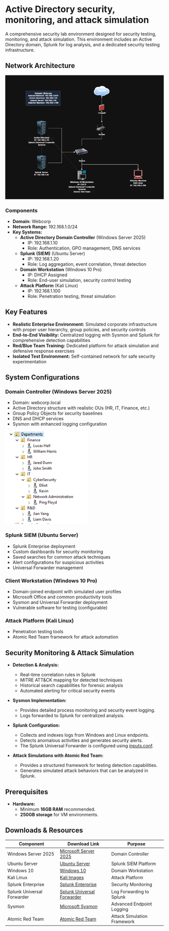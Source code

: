 # **Active Directory security, monitoring, and attack simulation**  


A comprehensive security lab environment designed for security testing, monitoring, and attack simulation. This environment includes an Active Directory domain, Splunk for log analysis, and a dedicated security testing infrastructure.  


## **Network Architecture**  

![Network Infrastructure](./assets/network-diagram.png)  

### **Components**

- **Domain:** Webcorp
- **Network Range:** 192.168.1.0/24
- **Key Systems:**
  - **Active Directory Domain Controller** (Windows Server 2025)
    - IP: 192.168.1.10
    - Role: Authentication, GPO management, DNS services
  - **Splunk (SIEM)** (Ubuntu Server)
    - IP: 192.168.1.20
    - Role: Log aggregation, event correlation, threat detection
  - **Domain Workstation** (Windows 10 Pro)
    - IP: DHCP Assigned
    - Role: End-user simulation, security control testing
  - **Attack Platform** (Kali Linux)
    - IP: 192.168.1.100
    - Role: Penetration testing, threat simulation

## **Key Features**

- **Realistic Enterprise Environment:** Simulated corporate infrastructure with proper user hierarchy, group policies, and security controls
- **End-to-End Visibility:** Centralized logging with Sysmon and Splunk for comprehensive detection capabilities
- **Red/Blue Team Training:** Dedicated platform for attack simulation and defensive response exercises
- **Isolated Test Environment:** Self-contained network for safe security experimentation

## **System Configurations**

### **Domain Controller (Windows Server 2025)**
- Domain: webcorp.local
- Active Directory structure with realistic OUs (HR, IT, Finance, etc.)
- Group Policy Objects for security baselines
- DNS and DHCP services
- Sysmon with enhanced logging configuration

![ADDepartments](./assets/add.png)  

### **Splunk SIEM (Ubuntu Server)**
- Splunk Enterprise deployment
- Custom dashboards for security monitoring
- Saved searches for common attack techniques
- Alert configurations for suspicious activities
- Universal Forwarder management

### **Client Workstation (Windows 10 Pro)**
- Domain-joined endpoint with simulated user profiles
- Microsoft Office and common productivity tools
- Sysmon and Universal Forwarder deployment
- Vulnerable software for testing (configurable)

### **Attack Platform (Kali Linux)**
- Penetration testing tools
- Atomic Red Team framework for attack automation

## **Security Monitoring & Attack Simulation**  

- **Detection & Analysis:**
  - Real-time correlation rules in Splunk
  - MITRE ATT&CK mapping for detected techniques
  - Historical search capabilities for forensic analysis
  - Automated alerting for critical security events

- **Sysmon Implementation:**  
  - Provides detailed process monitoring and security event logging.  
  - Logs forwarded to Splunk for centralized analysis.  

- **Splunk Configuration:**  
  - Collects and indexes logs from Windows and Linux endpoints.  
  - Detects anomalous activities and generates security alerts.
  - The Splunk Universal Forwarder is configured using [inputs.conf](configs/inputs.conf). 

- **Attack Simulations with Atomic Red Team:**  
  - Provides a structured framework for testing detection capabilities.  
  - Generates simulated attack behaviors that can be analyzed in Splunk.
 
## **Prerequisites**  

- **Hardware:**  
  - Minimum **16GB RAM** recommended.  
  - **250GB storage** for VM environments.  

## **Downloads & Resources**

| **Component** | **Download Link** | **Purpose** |
|---------------|-------------------|-------------|
| Windows Server 2025 | [Microsoft  Server 2025](https://www.microsoft.com/en-us/evalcenter/evaluate-windows-server-2025) | Domain Controller |
| Ubuntu Server | [Ubuntu Server](https://ubuntu.com/download/server) | Splunk SIEM Platform |
| Windows 10 | [Windows 10](https://www.microsoft.com/en-ca/software-download/windows10) | Domain Workstation |
| Kali Linux | [Kali Images](https://www.kali.org/get-kali/#kali-installer-images) | Attack Platform |
| Splunk Enterprise | [Splunk Enterprise](https://www.splunk.com/en_us/download/splunk-enterprise.html) | Security Monitoring |
| Splunk Universal Forwarder    | [Splunk Universal Forwarder](https://www.splunk.com/en_us/download/universal-forwarder.html) | Log Forwarding to Splunk           |
| Sysmon | [Microsoft Sysmon](https://learn.microsoft.com/en-us/sysinternals/downloads/sysmon) | Advanced Endpoint Logging |
| Atomic Red Team | [Atomic Red Team](https://github.com/redcanaryco/atomic-red-team) | Attack Simulation Framework |

 
